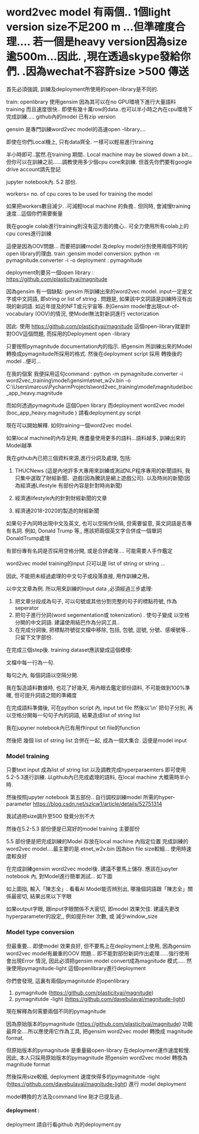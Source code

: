 # word2vec model 有兩個.. 1個light version size不足200 m ...但準確度合理.... 若一個是heavy version因為size逾500m...因此. ,現在透過skype發給你們. .因為wechat不容許size >500 傳送


首先必須強調, 訓練及deployment所使用的open-library是不同的.

train: openlibrary 使用gensim 因為其可以在no GPU環境下進行大量語料training 而且速度很快.. 即使有幾十萬row的data..也可以半小時之內在cpu環境下完成訓練.....
github內的model 已有zip version


gensim 是專門訓練word2vec model的高速open -library....

即使在你們Local機上, 只有data齊全. 一樣可以輕易進行training

半小時即可..當然.在training 期間.. Local machine may be slowed down a bit...但你可以在訓練之前......調教使用多少個cpu core來訓練. 但首先你們要有google drive account請先登記


jupyter notebook內. 5.2 部份. 

workers= no. of cpu cores to be used for training the model

如果把workers數目減少. .可減輕local machine 的負擔.. 但同時, 會減慢training 速度...這個你們需要衡量

我在google colab進行training則沒有這方面的擔心.. 可全力使用所有colab上的cpu cores進行訓練

這便是因為OOV問題... 而要把訓練model 及deploy model分別使用兩個不同的open library的理由.
train :gensim 
model conversion:  python -m pymagnitude.converter -i <PATH TO FILE TO BE CONVERTED> -o <OUTPUT PATH FOR MAGNITUDE FILE>
deployment : pymagnitude 



deployment則要另一個open library : https://github.com/plasticityai/magnitude

因為gensim 有一個缺點: gensim 所訓練出來的word2vec model. input一定是文字或中文詞語, 即string or list of string . 問題是, 如果該中文詞語是訓練時沒有出現的新詞語. 如近年提及的NFT或元宇宙等..則Gensim model會出現out-of-vocabulary (OOV)的情況, 使Model無法對新詞進行 vectorization

因此. 使用 https://github.com/plasticityai/magnitude 這個open-library就是針對OOV這個問題, 而採用的Deployment open -library

只要按照pymagnitude documentation內的指示. 把gensim 所訓練出來的Model 轉換成pymagnitude所採用的格式.  然後在deployment script 採用 轉換後的model ..便可... 

在我的個案 我便採用這句command :   python -m pymagnitude.converter -i  word2vec_training\model\gensim\etnet_w2v.bin   -o  C:\Users\marcus\PycharmProjects\word2vec_training\model\magnitude\boc_app_heavy.magnitude 

而如何透過pymagnitude 這個Open library 而deployment word2vec model (boc_app_heavy.magnitude )   請看deployment.py script





現在可以開始解釋.  如何training一個word2vec model.

如果local machine的內存足夠, 應盡量使用更多的語料...語料越多, 訓練出來的Model越準

我在github內已把三個資料來源,進行分詞及處理, 包括:
1. THUCNews (這是內地許多大專用來訓練或測試NLP程序專用的新聞語料, 我只集中選取了財經新聞、遊戲(因為騰訊是網上遊戲公司).  以及時尚的新聞(因為經濟通Lifestyle 有部份內容是針對時尚新聞)

2. 經濟通lifestyle內的針對財經新聞的文章

3. 經濟通2018-2020的製造的財經新聞

如果句子內同時出現中文及英文, 也可以空隔作分隔, 但需要留意, 英文詞語是否專有名詞. 例如,  Donald Trump 等,, 應該把兩個英文字合併成一個單詞 DonaldTrump處理

有部份專有名詞是否採用空格分開, 或是合拼處理.... 可能需要人手作鑑定







word2vec model training的input 只可以是 list of string or string ...

因此, 不能把未經過處理的中文句子或段落直接, 用作訓練之用。

以中文文章為例. 所以用來訓練的Input data ,必須經過三步處理:
1. 把文章分段成為句子, 可以句號或其他分割完整的句子的標點符號, 作為seperator
2. 把句子進行分詞(word segementation或 tokenization)  . 使句子變成 以空格分開的中文詞語.  建議使用結巴作為分詞工具..
3. 在完成分詞後, 把標點符號從文檔中移除, 包括, 包號, 逗號, 分號、感嘆號等...只留下文字部份.

在完成三個step後.  training dataset應該變成這個模樣:

文檔中每一行為一句.

每句之內, 每個詞語以空隔分開.

我在製造語料數據時, 也花了好幾天, 用內眼去鑑定部份語料,  不可能做到100%準確, 但可提升詞語之間的準繩度

在完成語料準備後,    可在python script 內, input txt file 然後以'\n' 把句子分別, 再以空格分開每一句句子內的詞語, 結果造成list of string list


我在jupyner notebook內已有用作input txt file的function


然後把 幾個 list of string list 合併在一起, 成為一個大集合. 這便是model input


### Model training
只要text input 成為list of string list 以及調教完成hyperparaemters 即可使用5.2-5.3進行訓練.   以github內已完成處理的語料, 在local machine 大概需時半小時. 

然後按照jupyter notebook 第五部份.. 自行調校訓練model 所需的hyper-parameter
https://blog.csdn.net/szlcw1/article/details/52751314

我試過把size調升至500  發覺分別不大

然後在5.2-5.3 部份便是已寫好的model training 主要部份

5.5 部份便是把完成訓練的Model 存放在local machine 內指定位置  完成訓練的word2vec model....最主要的是.etnet_w2v.bin   因為bin file size較細... 使用時速度較良好


在完成訓練gensim word2vec model後. 建議不要馬上儲存. 應該在jupyter notebook 內, 對Model進行簡單測試... 如下圖

如上圖指,  輸入「陳志全」. 看看AI Model能否辨別出, 哪幾個詞語跟「陳志全」關係最密切, 結果出來以下字眼

如果output字眼, 跟input字眼關係不大密切, 即model 效果欠佳. 建議先更改hyperparameter的設定,, 例如提升iter 次數, 或 減少window_size



### Model type conversion

但最重要... 即使model 效果良好, 但不要馬上在deployment上使用, 
因為gensim word2vec model有嚴重的OOV 問題... 即不能對部份新詞作出處理......強行使用會出現Error 情況, 因此必須把gensim model convert成為magnitude 模式..... 
然後使用pymagnitude-light 這個openlibrary進行deployment

你們會發現, 這裏有兩個pymagnitutde 的openlibrary
1. pymagnitude (https://github.com/plasticityai/magnitude)
2. pymagnitutde -light (https://github.com/davebulaval/magnitude-light)


現在解釋為何需要兩個不同的pymagnitude 

因為原始版本的pymagnitude (https://github.com/plasticityai/magnitude)  功能最齊全....所以應使用它作為工具, 把gensim word2vec model 轉換成 magnitude format.

但原始版本的pymagnitude 是重量級open-library 在deployment運作速度較慢. 因此, 本人只採用原始版本的pymagnitude 把gensim word2vec model 轉換為magnitude format 

然後採用size較細, deployment 速度快得多的pymagnitutde -light (https://github.com/davebulaval/magnitude-light) 進行 model deployment


model轉換的方法及command line 剛才已提及過.. 


#### deployment :
deployment 請自行看github 內的deployment.py 




